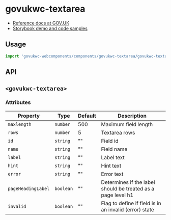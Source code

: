 # govukwc-textarea

- [Reference docs at GOV.UK](https://design-system.service.gov.uk/components/textarea/)
- [Storybook demo and code samples](http://tgreyuk.github.io/govuk-webcomponents/storybook/?path=/story/textarea/)

## Usage

```javascript
import 'govukwc-webcomponents/components/govukwc-textarea/govukwc-textarea';
```

## API

## `<govukwc-textarea>`

### Attributes

| Property  |  Type     | Default | Description |
|-----------|-----------|---------|-------------|
| `maxlength`|`number`|500|Maximum field length
| `rows`|`number`|5|Textarea rows
| `id`|`string`|""|Field id
| `name`|`string`|""|Field name
| `label`|`string`|""|Label text
| `hint`|`string`|""|Hint text
| `error`|`string`|""|Error  text
| `pageHeadingLabel`|`boolean`|""|Determines if the label should be treated as a page level h1
| `invalid`|`boolean`|""|Flag to define if field is in an invalid (error) state| 


